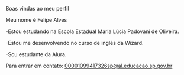 Boas vindas ao meu perfil

Meu nome é Felipe Alves

-Estou estudando na Escola Estadual Maria Lúcia Padovani de Oliveira.

-Estou me desenvolvendo no curso de inglês da Wizard.

-Sou estudante da Alura.

Para entrar em contato: 00001099417326sp@al.educacao.sp.gov.br
